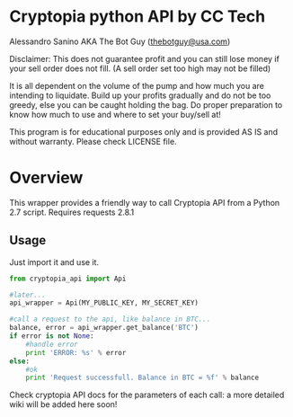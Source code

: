 # Cryptopia python API by CC Tech
Alessandro Sanino AKA The Bot Guy (thebotguy@usa.com)

Disclaimer: This does not guarantee profit and you can still lose money if your
sell order does not fill. (A sell order set too high may not be filled)

It is all dependent on the volume of the pump and how much you are intending to liquidate.
Build up your profits gradually and do not be too greedy, else you can be caught holding
the bag. Do proper preparation to know how much to use and where to set your buy/sell at!

This program is for educational purposes only and is provided AS IS and without warranty.
Please check LICENSE file.

# Overview
This wrapper provides a friendly way to call Cryptopia API from a Python 2.7 script. Requires requests 2.8.1

## Usage
Just import it and use it.

``` python
from cryptopia_api import Api

#later...
api_wrapper = Api(MY_PUBLIC_KEY, MY_SECRET_KEY)

#call a request to the api, like balance in BTC...
balance, error = api_wrapper.get_balance('BTC')
if error is not None:
    #handle error
    print 'ERROR: %s' % error
else:
    #ok
    print 'Request successfull. Balance in BTC = %f' % balance
```

Check cryptopia API docs for the parameters of each call: a more detailed wiki will be added here soon!